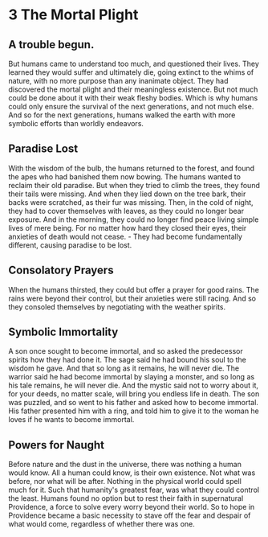 # 3 The Mortal Plight

## A trouble begun.

But humans came to understand too much, and questioned their lives. They learned they would suffer and ultimately die, going extinct to the whims of nature, with no more purpose than any inanimate object. They had discovered the mortal plight and their meaningless existence. But not much could be done about it with their weak fleshy bodies. Which is why humans could only ensure the survival of the next generations, and not much else. And so for the next generations, humans walked the earth with more symbolic efforts than worldly endeavors.

## Paradise Lost

With the wisdom of the bulb, the humans returned to the forest, and found the apes who had banished them now bowing. The humans wanted to reclaim their old paradise. But when they tried to climb the trees, they found their tails were missing. And when they lied down on the tree bark, their backs were scratched, as their fur was missing. Then, in the cold of night, they had to cover themselves with leaves, as they could no longer bear exposure. And in the morning, they could no longer find peace living simple lives of mere being. For no matter how hard they closed their eyes, their anxieties of death would not cease. - They had become fundamentally different, causing paradise to be lost.

## Consolatory Prayers

When the humans thirsted, they could but offer a prayer for good rains. The rains were beyond their control, but their anxieties were still racing. And so they consoled themselves by negotiating with the weather spirits.

## Symbolic Immortality

A son once sought to become immortal, and so asked the predecessor spirits how they had done it. The sage said he had bound his soul to the wisdom he gave. And that so long as it remains, he will never die. The warrior said he had become immortal by slaying a monster, and so long as his tale remains, he will never die. And the mystic said not to worry about it, for your deeds, no matter scale, will bring you endless life in death. The son was puzzled, and so went to his father and asked how to become immortal. His father presented him with a ring, and told him to give it to the woman he loves if he wants to become immortal.

## Powers for Naught

Before nature and the dust in the universe, there was nothing a human would know. All a human could know, is their own existence. Not what was before, nor what will be after. Nothing in the physical world could spell much for it. Such that humanity's greatest fear, was what they could control the least. Humans found no option but to rest their faith in supernatural Providence, a force to solve every worry beyond their world. So to hope in Providence became a basic necessity to stave off the fear and despair of what would come, regardless of whether there was one.